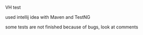 VH test

used intellij idea with Maven and TestNG

some tests are not finished because of bugs, look at comments
